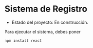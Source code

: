 <h1>Sistema de Registro</h1>

- Estado del proyecto: En construcción.

Para ejecutar el sistema, debes poner 

```npm install react```
